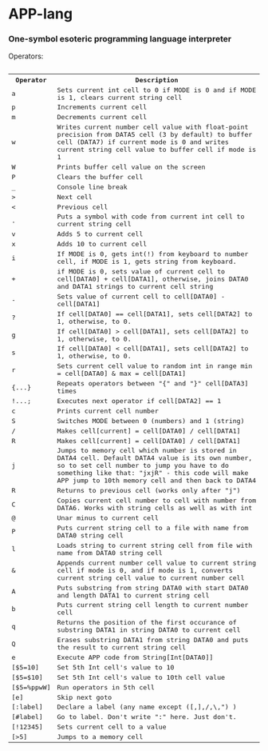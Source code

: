 <h1> APP-lang</h1>
<h3>One-symbol esoteric programming language interpreter</h3>
Operators:
<pre>
<table style="table-layout: fixed; width: 100%;word-wrap: normal;">
  <tr>
    <th>Operator</th>
    <th>Description</th> 
  </tr>
  <tr>
    <td>a</td>
    <td>Sets current int cell to 0 if MODE is 0 and if MODE is 1, clears current string cell</td> 
  </tr>
  <tr>
    <td>p</td>
    <td>Increments current cell</td> 
  </tr>
  
  <tr>
    <td>m</td>
    <td>Decrements current cell</td> 
  </tr>
  <tr>
    <td>w</td>
    <td>Writes current number cell value with float-point precision from DATA5 cell (3 by default) to buffer cell (DATA7) if current mode is 0 and writes current string cell value to buffer cell if mode is 1</td> 
  </tr>
   <tr>
    <td>W</td>
    <td>Prints buffer cell value on the screen</td> 
  </tr>
   <tr>
    <td>P</td>
    <td>Clears the buffer cell</td> 
  </tr>
  <tr>
    <td>_</td>
    <td>Console line break</td> 
  </tr>
  <tr>
    <td>&gt;</td>
    <td>Next cell</td> 
  </tr>
  <tr>
    <td>&lt;</td>
    <td>Previous cell</td> 
  </tr>
  <tr>
    <td>.</td>
    <td>Puts a symbol with code from current int cell to current string cell</td> 
  </tr>
  <tr>
    <td>v</td>
    <td>Adds 5 to current cell</td> 
  </tr>
  <tr>
    <td>x</td>
    <td>Adds 10 to current cell</td> 
  </tr>
  <tr>
    <td>i</td>
    <td>If MODE is 0, gets int(!) from keyboard to number cell, if MODE is 1, gets string from keyboard.</td> 
  </tr>
  <tr>
    <td>+</td>
    <td>if MODE is 0, sets value of current cell to cell[DATA0] + cell[DATA1], otherwise, joins DATA0 and DATA1 strings to current cell string</td> 
  </tr>
  <tr>
    <td>-</td>
    <td>Sets value of current cell to cell[DATA0] - cell[DATA1]</td> 
  </tr>
  <tr>
    <td>?</td>
    <td>If cell[DATA0] == cell[DATA1], sets cell[DATA2] to 1, otherwise, to 0.</td> 
  </tr>
   <tr>
    <td>g</td>
    <td>If cell[DATA0] > cell[DATA1], sets cell[DATA2] to 1, otherwise, to 0.</td> 
  </tr>
   <tr>
    <td>s</td>
    <td>If cell[DATA0] < cell[DATA1], sets cell[DATA2] to 1, otherwise, to 0.</td> 
  </tr>
   <tr>
    <td>r</td>
    <td>Sets current cell value to random int in range min = cell[DATA0] & max = cell[DATA1]</td> 
  </tr>
  <tr>
    <td>{...}</td>
    <td>Repeats operators between "{" and "}" cell[DATA3] times</td> 
  </tr>
  <tr>
    <td>!...;</td>
    <td>Executes next operator if cell[DATA2] == 1</td> 
  </tr>
  <tr>
    <td>c</td>
    <td>Prints current cell number</td> 
  </tr>
  <tr>
    <td>S</td>
    <td>Switches MODE between 0 (numbers) and 1 (string)</td> 
  </tr>
  <tr>
    <td>/</td>
    <td>Makes cell[current] = cell[DATA0] / cell[DATA1]</td> 
  </tr>
  <tr>
    <td>R</td>
    <td>Makes cell[current] = cell[DATA0] / cell[DATA1]</td> 
  </tr>
  <tr>
    <td>j</td>
    <td>Jumps to memory cell which number is stored in DATA4 cell. Default DATA4 value is its own number, so to set cell number to jump you have to do something like that: "jxjR" - this code will make APP jump to 10th memory cell and then back to DATA4</td> 
  </tr>
<tr>
    <td>R</td>
    <td>Returns to previous cell (works only after "j")</td> 
  </tr>
  <tr>
    <td>C</td>
    <td>Copies current cell number to cell with number from DATA6. Works with string cells as well as with int</td> 
  </tr>
  <tr>
    <td>@</td>
    <td>Unar minus to current cell</td> 
  </tr>
  <tr>
    <td>P</td>
    <td>Puts current string cell to a file with name from DATA0 string cell</td> 
  </tr>
  <tr>
    <td>l</td>
    <td>Loads string to current string cell from file with name from DATA0 string cell</td> 
  </tr>
  <tr>
    <td>&</td>
    <td>Appends current number cell value to current string cell if mode is 0, and if mode is 1, converts current string cell value to current number cell</td> 
  </tr>
  <tr>
    <td>A</td>
    <td>Puts substring from string DATA0 with start DATA0 and length DATA1 to current string cell</td> 
  </tr>
   <tr>
    <td>b</td>
    <td>Puts current string cell length to current number cell</td> 
  </tr>
   <tr>
    <td>q</td>
    <td>Returns the position of the first occurance of substring DATA1 in string DATA0 to current cell</td> 
  </tr>
   <tr>
    <td>Q</td>
    <td>Erases substring DATA1 from string DATA0 and puts the result to current string cell</td> 
  </tr>
   <tr>
    <td>e</td>
    <td>Execute APP code from String[Int[DATA0]]</td> 
  </tr>
<tr>
    <td>[$5=10]</td>
    <td>Set 5th Int cell's value to 10</td> 
  </tr>
<tr>
    <td>[$5=$10]</td>
    <td>Set 5th Int cell's value to 10th cell value</td> 
  </tr>
<tr>
    <td>[$5=%ppwW]</td>
    <td>Run operators in 5th cell</td> 
  </tr>
  <tr>
    <td>[e]</td>
    <td>Skip next goto</td> 
  </tr>
<tr>
    <td>[:label]</td>
    <td>Declare a label (any name except ([,],/,\,") )</td> 
  </tr>
<tr>
    <td>[#label]</td>
    <td>Go to label. Don't write ":" here. Just don't.</td> 
  </tr>
  <tr>
    <td>[!12345]</td>
    <td>Sets current cell to a value</td> 
  </tr>
  <tr>
    <td>[>5]</td>
    <td>Jumps to a memory cell</td> 
  </tr>
  
</table>
</pre>
